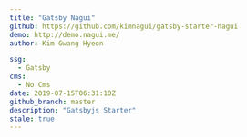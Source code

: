 ```yaml
---
title: "Gatsby Nagui"
github: https://github.com/kimnagui/gatsby-starter-nagui
demo: http://demo.nagui.me/
author: Kim Gwang Hyeon

ssg:
  - Gatsby
cms:
  - No Cms
date: 2019-07-15T06:31:10Z
github_branch: master
description: "Gatsbyjs Starter"
stale: true
---
```

